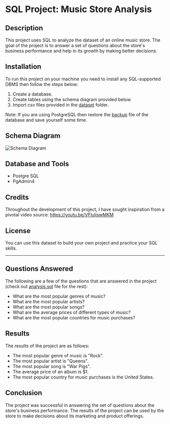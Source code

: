 # SQL Project: Music Store Analysis


## Description

This project uses SQL to analyze the dataset of an online music store. The goal of the project is to answer a set of questions about the store's business performance and help in its growth by making better decisions.

## Installation

To run this project on your machine you need to install any SQL-supported DBMS then follow the steps below:
1. Create a database.
2. Create tables using the schema diagram provided below.
3. Import csv files provided in the <a href="[https://github.com/PraTEEkgUpTa2/Music-store-analysis/main/dataset](https://github.com/PraTEEkgUpTa2/Music-store-analysis/tree/main/Music%20store%20analysis/Music-Store-Analysis/dataset)">dataset</a> folder.

Note: If you are using PostgreSQL then restore the <a href="store db">backup</a> file of the database and save yourself some time.

## Schema Diagram

![Schema Diagram](https://github.com/avishek09/Music-Store-Analysis/assets/75924699/993e1d5d-0ae0-4034-9e20-202a2916c84c)

<!-- ## Usage

Provide instructions and examples for use. Include screenshots as needed.

To add a screenshot, create an `assets/images` folder in your repository and upload your screenshot to it. Then, using the relative filepath, add it to your README using the following syntax:

    ```md
    ![schema](MusicDatabaseSchema.png)
    ``` -->

## Database and Tools

* Postgre SQL
* PgAdmin4

## Credits

Throughout the development of this project, I have sought inspiration from a pivotal video source: https://youtu.be/VFIuIjswMKM

## License

You can use this dataset to build your own project and practice your SQL skills.

---

## Questions Answered

The following are a few of the questions that are answered in the project (check out <a href="https://github.com/avishek09/Music-Store-Analysis/blob/main/analysis.sql">analysis.sql</a> file for the rest):

* What are the most popular genres of music?
* What are the most popular artists?
* What are the most popular songs?
* What are the average prices of different types of music?
* What are the most popular countries for music purchases?

## Results

The results of the project are as follows:

* The most popular genre of music is "Rock".
* The most popular artist is "Queens".
* The most popular song is "War Pigs".
* The average price of an album is $1.
* The most popular country for music purchases is the United States.

## Conclusion

The project was successful in answering the set of questions about the store's business performance. The results of the project can be used by the store to make decisions about its marketing and product offerings.


<!--## How to Contribute

If you created an application or package and would like other developers to contribute it, you can include guidelines for how to do so. The [Contributor Covenant](https://www.contributor-covenant.org/) is an industry standard, but you can always write your own if you'd prefer.-->



<!-- ## Conclusion

The project was successful in answering the set of questions about the store's business performance. The results of the project can be used by the store to make decisions about its marketing and product offerings.


I hope this is helpful! -->
